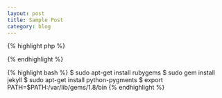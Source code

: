 ```yaml
--- 
layout: post
title: Sample Post
category: blog
---
```


{% highlight php %}
<?php
function foo() {
  print 'bar';
}
?>
{% endhighlight %}

{% highlight bash %}
$ sudo apt-get install rubygems
$ sudo gem install jekyll
$ sudo apt-get install python-pygments
$ export PATH=$PATH:/var/lib/gems/1.8/bin
{% endhighlight %}

